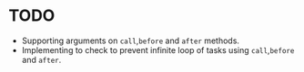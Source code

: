 # TODO

* Supporting arguments on `call`,`before` and `after` methods.
* Implementing to check to prevent infinite loop of tasks using `call`,`before` and `after`.

